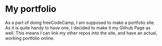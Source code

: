 # My portfolio

As a part of doing freeCodeCamp, I am supposed to make a portfolio site. As it is quite handy to have one, 
I decided to make it my Github Page as well. This means I can link my other repos into the site, and have an actual, working portfolio 
online.
